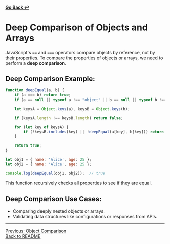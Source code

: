 #### [Go Back ↩](./README.md)
# Deep Comparison of Objects and Arrays

JavaScript's `==` and `===` operators compare objects by reference, not by their properties. To compare the properties of objects or arrays, we need to perform a **deep comparison**.

## Deep Comparison Example:

```javascript
function deepEqual(a, b) {
    if (a === b) return true;
    if (a == null || typeof a !== "object" || b == null || typeof b !== "object") return false;

    let keysA = Object.keys(a), keysB = Object.keys(b);

    if (keysA.length !== keysB.length) return false;

    for (let key of keysA) {
        if (!keysB.includes(key) || !deepEqual(a[key], b[key])) return false;
    }

    return true;
}

let obj1 = { name: 'Alice', age: 25 };
let obj2 = { name: 'Alice', age: 25 };

console.log(deepEqual(obj1, obj2));  // true
```

This function recursively checks all properties to see if they are equal.

## Deep Comparison Use Cases:
- Comparing deeply nested objects or arrays.
- Validating data structures like configurations or responses from APIs.

---
[Previous: Object Comparison](./object_comparison.md)  
[Back to README](./README.md)

